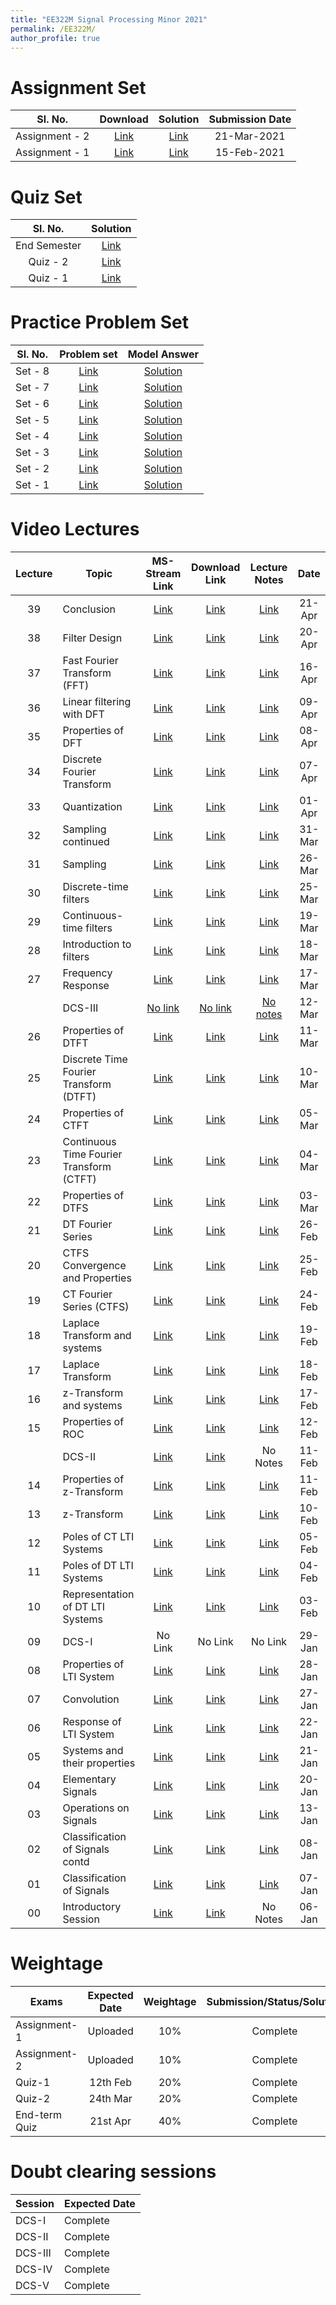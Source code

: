 ```yaml
---
title: "EE322M Signal Processing Minor 2021"
permalink: /EE322M/
author_profile: true
---
```



Assignment Set
===========
<table>
<thead>
  <tr>
    <th><center>Sl. No.</center></th>
    <th><center>Download</center></th>
    <th><center>Solution</center></th>
    <th><center>Submission Date</center></th>	  
 </tr>
</thead>
<tbody>
<tr>
    <td><center>Assignment - 2</center></td>
    <td><center><a href="https://iitgoffice.sharepoint.com/sites/Grp_EE322M_JanMay_20212/Shared%20Documents/General/Assignment/EE322M%20Assignment-02.pdf">Link</a></center></td>
    <td><center><a href="https://iitgoffice.sharepoint.com/sites/Grp_EE322M_JanMay_20212/Shared%20Documents/General/Assignment/EE322M%20Assignment_02%20Solution.pdf">Link</a></center></td>
    <td><center>21-Mar-2021</center></td>
  </tr>
  <tr>
    <td><center>Assignment - 1</center></td>
    <td><center><a href="https://iitgoffice.sharepoint.com/sites/Grp_EE322M_JanMay_20212/Shared%20Documents/General/Assignment/EE322M%20Assignment-01.pdf">Link</a></center></td>
    <td><center><a href="https://iitgoffice.sharepoint.com/sites/Grp_EE322M_JanMay_20212/Shared%20Documents/General/Assignment/EE322M%20Assignment_01%20Solution.pdf">Link</a></center></td>
    <td><center>15-Feb-2021</center></td>
  </tr>
</tbody>
</table>

Quiz Set
============

<table>
<thead>
  <tr>
    <th><center>Sl. No.</center></th>
    <th><center>Solution</center></th>	  
 </tr>
</thead>
<tbody>
  <tr>
    <td><center>End Semester</center></td>
    <td><center><a href="https://iitgoffice.sharepoint.com/sites/Grp_EE322M_JanMay_20212/Shared%20Documents/General/Quiz/EE322M%20End%20Semester%20Solution.pdf">Link</a></center></td>
  </tr>
  <tr>
    <td><center>Quiz - 2</center></td>
    <td><center><a href="https://iitgoffice.sharepoint.com/sites/Grp_EE322M_JanMay_20212/Shared%20Documents/General/Quiz/EE322M%20Quiz-2%20Solution.pdf">Link</a></center></td>
  </tr>
  <tr>
    <td><center>Quiz - 1</center></td>
    <td><center><a href="https://iitgoffice.sharepoint.com/sites/Grp_EE322M_JanMay_20212/Shared%20Documents/General/Quiz/EE322M%20Quiz-1%20Solution.pdf">Link</a></center></td>
  </tr>
</tbody>
</table>

Practice Problem Set
============
<table>
<thead>
  <tr>
    <th><center>Sl. No.</center></th>
    <th><center>Problem set</center></th>
    <th><center>Model Answer</center></th>	  
 </tr>
</thead>
<tbody>
    <tr>
    <td><center>Set - 8</center></td>
    <td><center><a href="https://iitgoffice.sharepoint.com/sites/Grp_EE322M_JanMay_20212/Shared%20Documents/General/Practice%20Problem/EE322M%20Problem-set8.pdf">Link</a></center></td>
    <td><center><a href="https://iitgoffice.sharepoint.com/sites/Grp_EE322M_JanMay_20212/Shared%20Documents/General/Practice%20Problem/EE322M%20Problem_set8%20Solution.pdf">Solution</a></center></td>	
  </tr>
  <tr>
    <td><center>Set - 7</center></td>
    <td><center><a href="https://iitgoffice.sharepoint.com/sites/Grp_EE322M_JanMay_20212/Shared%20Documents/General/Practice%20Problem/EE322M%20Problem_set7.pdf">Link</a></center></td>
    <td><center><a href="https://iitgoffice.sharepoint.com/sites/Grp_EE322M_JanMay_20212/Shared%20Documents/General/Practice%20Problem/EE322M%20Problem_set7%20Solution.pdf">Solution</a></center></td>	
  </tr>
  <tr>
    <td><center>Set - 6</center></td>
    <td><center><a href="https://iitgoffice.sharepoint.com/sites/Grp_EE322M_JanMay_20212/Shared%20Documents/General/Practice%20Problem/EE322M%20Problem_set6.pdf">Link</a></center></td>
    <td><center><a href="https://iitgoffice.sharepoint.com/sites/Grp_EE322M_JanMay_20212/Shared%20Documents/General/Practice%20Problem/EE322M%20Problem_set6%20Solution.pdf">Solution</a></center></td>	
  </tr>
  <tr>
    <td><center>Set - 5</center></td>
    <td><center><a href="https://iitgoffice.sharepoint.com/sites/Grp_EE322M_JanMay_20212/Shared%20Documents/General/Practice%20Problem/EE322M%20Problem_set5.pdf">Link</a></center></td>
    <td><center><a href="https://iitgoffice.sharepoint.com/sites/Grp_EE322M_JanMay_20212/Shared%20Documents/General/Practice%20Problem/EE322M%20Problem_set5%20Solution.pdf">Solution</a></center></td>	
  </tr>
<tr>
    <td><center>Set - 4</center></td>
    <td><center><a href="https://iitgoffice.sharepoint.com/sites/Grp_EE322M_JanMay_20212/Shared%20Documents/General/Practice%20Problem/EE322M%20Problem_set4.pdf">Link</a></center></td>
    <td><center><a href="https://iitgoffice.sharepoint.com/sites/Grp_EE322M_JanMay_20212/Shared%20Documents/General/Practice%20Problem/EE322M%20Problem_set4%20Solution.pdf">Solution</a></center></td>	
  </tr>
 <tr>
    <td><center>Set - 3</center></td>
    <td><center><a href="https://iitgoffice.sharepoint.com/sites/Grp_EE322M_JanMay_20212/Shared%20Documents/General/Practice%20Problem/EE322M%20Problem_set3.pdf">Link</a></center></td>
<td><center><a href="https://iitgoffice.sharepoint.com/sites/Grp_EE322M_JanMay_20212/Shared%20Documents/General/Practice%20Problem/EE322M%20Problem_set3%20Solution.pdf">Solution</a></center></td>	
  </tr>
 <tr>
    <td><center>Set - 2</center></td>
    <td><center><a href="https://iitgoffice.sharepoint.com/sites/Grp_EE322M_JanMay_20212/Shared%20Documents/General/Practice%20Problem/EE322M%20Problem_set2.pdf">Link</a></center></td>
<td><center><a href="https://iitgoffice.sharepoint.com/sites/Grp_EE322M_JanMay_20212/Shared%20Documents/General/Practice%20Problem/EE322M%20Problem_set2%20Solution.pdf">Solution</a></center></td>	
  </tr>
  <tr>
    <td><center>Set - 1</center></td>
    <td><center><a href="https://iitgoffice.sharepoint.com/sites/Grp_EE322M_JanMay_20212/Shared%20Documents/General/Practice%20Problem/EE322M%20Problem-set1.pdf">Link</a></center></td>
<td><center><a href="https://iitgoffice.sharepoint.com/sites/Grp_EE322M_JanMay_20212/Shared%20Documents/General/Practice%20Problem/EE322M%20Problem_set1%20Solution.pdf">Solution</a></center></td>	
  </tr>
</tbody>
</table>


Video Lectures
=======

<table>
<thead>
  <tr>
    <th><center>Lecture</center></th>
    <th>Topic</th>
    <th><center>MS-Stream Link</center></th>
    <th><center>Download Link</center></th>
    <th><center>Lecture Notes</center></th>
    <th><center>Date</center></th>	  
 </tr>
</thead>
<tbody>
<tr>
    <td><center>39</center></td>
    <td>Conclusion</td>
    <td><center><a href="https://web.microsoftstream.com/video/d6f61e98-7252-4d63-9c85-d62a6b3f21e5">Link</a></center></td>
    <td><center><a href="https://iitgoffice.sharepoint.com/sites/Grp_EE322M_JanMay_20212/Shared%20Documents/General/Video%20Lectures/EE322M%20Lecture-39%20Conclusion.mp4">Link</a></center></td>
    <td><center><a href="https://iitgoffice.sharepoint.com/sites/Grp_EE322M_JanMay_20212/Shared%20Documents/General/Class%20Notes/Lecture-39%20Conclusion.pdf">Link</a></center></td>
    <td><center>21-Apr</center></td>	
</tr>
<tr>
    <td><center>38</center></td>
    <td>Filter Design</td>
    <td><center><a href="https://web.microsoftstream.com/video/5501c86a-16ba-4e58-9c1b-2e71989fc3bb">Link</a></center></td>
    <td><center><a href="https://iitgoffice.sharepoint.com/sites/Grp_EE322M_JanMay_20212/Shared%20Documents/General/Video%20Lectures/EE322M%20Lecture-38%20Filter%20Design.mp4">Link</a></center></td>
    <td><center><a href="https://iitgoffice.sharepoint.com/sites/Grp_EE322M_JanMay_20212/Shared%20Documents/General/Class%20Notes/Lecture-38%20Filter%20Design.pdf">Link</a></center></td>
    <td><center>20-Apr</center></td>	
</tr>
<tr>
    <td><center>37</center></td>
    <td>Fast Fourier Transform (FFT)</td>
    <td><center><a href="https://web.microsoftstream.com/video/e44847c3-70ac-47f0-9def-3d168fd429a2">Link</a></center></td>
    <td><center><a href="https://iitgoffice.sharepoint.com/sites/Grp_EE322M_JanMay_20212/Shared%20Documents/General/Video%20Lectures/EE322M%20Lecture-37%20Fast%20Fourier%20Transform.mp4">Link</a></center></td>
    <td><center><a href="https://iitgoffice.sharepoint.com/sites/Grp_EE322M_JanMay_20212/Shared%20Documents/General/Class%20Notes/Lecture-37%20Fast%20Fourier%20Transform.pdf">Link</a></center></td>
    <td><center>16-Apr</center></td>	
</tr>
<tr>
    <td><center>36</center></td>
    <td>Linear filtering with DFT</td>
    <td><center><a href="https://web.microsoftstream.com/video/9e978e15-3397-4acf-a5b6-0696039a24f5">Link</a></center></td>
    <td><center><a href="https://iitgoffice.sharepoint.com/sites/Grp_EE322M_JanMay_20212/Shared%20Documents/General/Video%20Lectures/EE322M%20Lecture-36%20Linear%20filtering%20with%20DFT.mp4">Link</a></center></td>
    <td><center><a href="https://iitgoffice.sharepoint.com/sites/Grp_EE322M_JanMay_20212/Shared%20Documents/General/Class%20Notes/Lecture-36%20Linear%20Filtering%20with%20DFT.pdf">Link</a></center></td>
    <td><center>09-Apr</center></td>	
</tr>
<tr>
    <td><center>35</center></td>
    <td>Properties of DFT</td>
    <td><center><a href="https://web.microsoftstream.com/video/c6a1d8a9-a4f5-40ce-9539-7842e6a55e55">Link</a></center></td>
    <td><center><a href="https://iitgoffice.sharepoint.com/sites/Grp_EE322M_JanMay_20212/Shared%20Documents/General/Video%20Lectures/EE322M%20Lecture-35%20Properties%20of%20DFT.mp4">Link</a></center></td>
    <td><center><a href="https://iitgoffice.sharepoint.com/sites/Grp_EE322M_JanMay_20212/Shared%20Documents/General/Class%20Notes/Lecture-35%20Properties%20of%20DFT.pdf">Link</a></center></td>
    <td><center>08-Apr</center></td>	
</tr>
<tr>
    <td><center>34</center></td>
    <td>Discrete Fourier Transform</td>
    <td><center><a href="https://web.microsoftstream.com/video/cb455782-d50e-4463-8a3b-ba217b3c9e30">Link</a></center></td>
    <td><center><a href="https://iitgoffice.sharepoint.com/sites/Grp_EE322M_JanMay_20212/Shared%20Documents/General/Video%20Lectures/EE322M%20Lecture-34%20DFT.mp4">Link</a></center></td>
    <td><center><a href="https://iitgoffice.sharepoint.com/sites/Grp_EE322M_JanMay_20212/Shared%20Documents/General/Class%20Notes/Lecture-34%20DFT.pdf">Link</a></center></td>
    <td><center>07-Apr</center></td>	
</tr>


<tr>
    <td><center>33</center></td>
    <td>Quantization</td>
    <td><center><a href="https://web.microsoftstream.com/video/b23a1bd1-856c-4f44-a746-9e0cb90c8dc1">Link</a></center></td>
    <td><center><a href="https://iitgoffice.sharepoint.com/sites/Grp_EE322M_JanMay_20212/Shared%20Documents/General/Video%20Lectures/EE322M%20Lecture-33%20Quantization.mp4">Link</a></center></td>
    <td><center><a href="https://iitgoffice.sharepoint.com/sites/Grp_EE322M_JanMay_20212/Shared%20Documents/General/Class%20Notes/Lecture-33%20Quantization.pdf">Link</a></center></td>
    <td><center>01-Apr</center></td>	
</tr>
<tr>
    <td><center>32</center></td>
    <td>Sampling continued</td>
    <td><center><a href="https://web.microsoftstream.com/video/5ea6cb3f-0c85-42cc-aed8-ca589c1d804c">Link</a></center></td>
    <td><center><a href="https://iitgoffice.sharepoint.com/sites/Grp_EE322M_JanMay_20212/Shared%20Documents/General/Video%20Lectures/EE322M%20Lecture-32%20Sampling%20continued.mp4">Link</a></center></td>
    <td><center><a href="https://iitgoffice.sharepoint.com/sites/Grp_EE322M_JanMay_20212/Shared%20Documents/General/Class%20Notes/Lecture-32%20Sampling%20Continued.pdf">Link</a></center></td>
    <td><center>31-Mar</center></td>	
</tr>
<tr>
    <td><center>31</center></td>
    <td>Sampling</td>
    <td><center><a href="https://web.microsoftstream.com/video/e9cb9e53-2714-4e83-8b23-88576b6ee63a">Link</a></center></td>
    <td><center><a href="https://iitgoffice.sharepoint.com/sites/Grp_EE322M_JanMay_20212/Shared%20Documents/General/Video%20Lectures/EE322M%20Lecture-31%20Sampling.mp4">Link</a></center></td>
    <td><center><a href="https://iitgoffice.sharepoint.com/sites/Grp_EE322M_JanMay_20212/Shared%20Documents/General/Class%20Notes/Lecture-31%20Sampling.pdf">Link</a></center></td>
    <td><center>26-Mar</center></td>	
</tr>
<tr>
    <td><center>30</center></td>
    <td>Discrete-time filters</td>
    <td><center><a href="https://web.microsoftstream.com/video/00148e51-944a-45a9-91b4-16bbfb88ca8e">Link</a></center></td>
    <td><center><a href="https://iitgoffice.sharepoint.com/sites/Grp_EE322M_JanMay_20212/Shared%20Documents/General/Video%20Lectures/EE322M%20Lecture-30%20Discrete-time%20filters.mp4">Link</a></center></td>
    <td><center><a href="https://iitgoffice.sharepoint.com/sites/Grp_EE322M_JanMay_20212/Shared%20Documents/General/Class%20Notes/Lecture-30%20Discrete-time%20filters.pdf">Link</a></center></td>
    <td><center>25-Mar</center></td>	
</tr>
<tr>
    <td><center>29</center></td>
    <td>Continuous-time filters</td>
    <td><center><a href="https://web.microsoftstream.com/video/c05c3820-9831-4ec0-98d1-420683c24999">Link</a></center></td>
    <td><center><a href="https://iitgoffice.sharepoint.com/sites/Grp_EE322M_JanMay_20212/Shared%20Documents/General/Video%20Lectures/EE322M%20Lecture-29%20Continuous-time%20filters.mp4">Link</a></center></td>
    <td><center><a href="https://iitgoffice.sharepoint.com/sites/Grp_EE322M_JanMay_20212/Shared%20Documents/General/Class%20Notes/Lecture-29%20Continuous-time%20filters.pdf">Link</a></center></td>
    <td><center>19-Mar</center></td>	
</tr>
<tr>
    <td><center>28</center></td>
    <td>Introduction to filters</td>
    <td><center><a href="https://web.microsoftstream.com/video/15349892-6339-4b14-aefa-910a9f268a8c">Link</a></center></td>
    <td><center><a href="https://iitgoffice.sharepoint.com/sites/Grp_EE322M_JanMay_20212/Shared%20Documents/General/Video%20Lectures/EE322M%20Lecture-28%20Introduction%20to%20filters.mp4">Link</a></center></td>
    <td><center><a href="https://iitgoffice.sharepoint.com/sites/Grp_EE322M_JanMay_20212/Shared%20Documents/General/Class%20Notes/Lecture-28%20Introduction%20to%20filters.pdf">Link</a></center></td>
    <td><center>18-Mar</center></td>	
</tr>
<tr>
    <td><center>27</center></td>
    <td>Frequency Response</td>
    <td><center><a href="https://web.microsoftstream.com/video/9f585d0f-4193-4ce7-b689-982509acaed3">Link</a></center></td>
    <td><center><a href="https://iitgoffice.sharepoint.com/sites/Grp_EE322M_JanMay_20212/Shared%20Documents/General/Video%20Lectures/EE322M%20Lecture-27%20Frequency%20Response.mp4">Link</a></center></td>
    <td><center><a href="https://iitgoffice.sharepoint.com/sites/Grp_EE322M_JanMay_20212/Shared%20Documents/General/Class%20Notes/Lecture-27%20Frequency%20Response.pdf">Link</a></center></td>
    <td><center>17-Mar</center></td>	
</tr>
<tr>
    <td><center></center></td>
    <td>DCS-III</td>
    <td><center><a href="">No link</a></center></td>
    <td><center><a href="">No link</a></center></td>
    <td><center><a href="">No notes</a></center></td>
    <td><center>12-Mar</center></td>	
</tr>
<tr>
    <td><center>26</center></td>
    <td>Properties of DTFT</td>
    <td><center><a href="https://web.microsoftstream.com/video/7d092942-1f3b-44db-8b9e-05bf057f1b18">Link</a></center></td>
    <td><center><a href="https://iitgoffice.sharepoint.com/sites/Grp_EE322M_JanMay_20212/Shared%20Documents/General/Video%20Lectures/EE322M%20Lecture-26%20Properties%20of%20DTFT.mp4">Link</a></center></td>
    <td><center><a href="https://iitgoffice.sharepoint.com/sites/Grp_EE322M_JanMay_20212/Shared%20Documents/General/Class%20Notes/Lecture-26%20Properties%20of%20DTFT.pdf">Link</a></center></td>
    <td><center>11-Mar</center></td>	
</tr>
<tr>
    <td><center>25</center></td>
    <td>Discrete Time Fourier Transform (DTFT)</td>
    <td><center><a href="https://web.microsoftstream.com/video/8621209d-7901-40a0-b559-25b7b76e5107">Link</a></center></td>
    <td><center><a href="https://iitgoffice.sharepoint.com/sites/Grp_EE322M_JanMay_20212/Shared%20Documents/General/Video%20Lectures/EE322M%20Lecture-25%20Discrete%20Time%20Fourier%20Transform%20(DTFT).mp4">Link</a></center></td>
    <td><center><a href="https://iitgoffice.sharepoint.com/sites/Grp_EE322M_JanMay_20212/Shared%20Documents/General/Class%20Notes/Lecture-25%20Discrete%20Time%20Fourier%20Transform%20(DTFT).pdf">Link</a></center></td>
    <td><center>10-Mar</center></td>	
</tr>
<tr>
    <td><center>24</center></td>
    <td>Properties of CTFT</td>
    <td><center><a href="https://web.microsoftstream.com/video/ef86ff6c-9078-415c-863f-533254111640">Link</a></center></td>
    <td><center><a href="https://iitgoffice.sharepoint.com/sites/Grp_EE322M_JanMay_20212/Shared%20Documents/General/Video%20Lectures/EE322M%20Lecture-24%20Properties%20of%20CTFT.mp4">Link</a></center></td>
    <td><center><a href="https://iitgoffice.sharepoint.com/sites/Grp_EE322M_JanMay_20212/Shared%20Documents/General/Class%20Notes/Lecture-24%20Properties%20of%20CTFT.pdf">Link</a></center></td>
    <td><center>05-Mar</center></td>	
</tr>
<tr>
    <td><center>23</center></td>
    <td>Continuous Time Fourier Transform (CTFT)</td>
    <td><center><a href="https://web.microsoftstream.com/video/270d61b1-b43f-45e4-97a2-ff211a722e14">Link</a></center></td>
    <td><center><a href="https://iitgoffice.sharepoint.com/sites/Grp_EE322M_JanMay_20212/Shared%20Documents/General/Video%20Lectures/EE322M%20Lecture-23%20Continuous%20Time%20Fourier%20Transform%20(CTFT).mp4">Link</a></center></td>
    <td><center><a href="https://iitgoffice.sharepoint.com/sites/Grp_EE322M_JanMay_20212/Shared%20Documents/General/Class%20Notes/Lecture-23%20Continuous%20Time%20Fourier%20Transform%20(CTFT).pdf">Link</a></center></td>
    <td><center>04-Mar</center></td>	
</tr>
<tr>
    <td><center>22</center></td>
    <td>Properties of DTFS</td>
    <td><center><a href="https://web.microsoftstream.com/video/dff53c93-eef0-4a12-8b30-2e3b6427152e">Link</a></center></td>
    <td><center><a href="https://iitgoffice.sharepoint.com/sites/Grp_EE322M_JanMay_20212/Shared%20Documents/General/Video%20Lectures/EE322M%20Lecture-22%20Properties%20of%20DTFS.mp4">Link</a></center></td>
    <td><center><a href="https://iitgoffice.sharepoint.com/sites/Grp_EE322M_JanMay_20212/Shared%20Documents/General/Class%20Notes/Lecture-22%20Properties%20of%20DTFS.pdf">Link</a></center></td>
    <td><center>03-Mar</center></td>	
</tr>
<tr>
    <td><center>21</center></td>
    <td>DT Fourier Series</td>
    <td><center><a href="https://web.microsoftstream.com/video/f32f52d1-e4da-4697-ae98-3b7a12017397">Link</a></center></td>
    <td><center><a href="https://iitgoffice.sharepoint.com/sites/Grp_EE322M_JanMay_20212/Shared%20Documents/General/Video%20Lectures/EE322M%20Lecture-21%20DT%20Fourier%20Series.mp4">Link</a></center></td>
    <td><center><a href="https://iitgoffice.sharepoint.com/sites/Grp_EE322M_JanMay_20212/Shared%20Documents/General/Class%20Notes/Lecture-21%20DT%20Fourier%20Series.pdf">Link</a></center></td>
    <td><center>26-Feb</center></td>	
</tr>
<tr>
    <td><center>20</center></td>
    <td>CTFS Convergence and Properties</td>
    <td><center><a href="https://web.microsoftstream.com/video/d25431b8-6ca6-4cb8-ab5a-9f6eceb2626e">Link</a></center></td>
    <td><center><a href="https://iitgoffice.sharepoint.com/sites/Grp_EE322M_JanMay_20212/Shared%20Documents/General/Video%20Lectures/EE322M%20Lecture-20%20CTFS%20Convergence%20and%20Properties.mp4">Link</a></center></td>
    <td><center><a href="https://iitgoffice.sharepoint.com/sites/Grp_EE322M_JanMay_20212/Shared%20Documents/General/Class%20Notes/Lecture-20%20CTFS%20Convergence%20and%20Properties.pdf">Link</a></center></td>
    <td><center>25-Feb</center></td>	
</tr>
<tr>
    <td><center>19</center></td>
    <td>CT Fourier Series (CTFS)</td>
    <td><center><a href="https://web.microsoftstream.com/video/714f2291-48e2-49a7-a3e2-26f95f3307d7">Link</a></center></td>
    <td><center><a href="https://iitgoffice.sharepoint.com/sites/Grp_EE322M_JanMay_20212/Shared%20Documents/General/Video%20Lectures/EE322M%20Lecture-19%20CT%20Fourier%20Series.mp4">Link</a></center></td>
    <td><center><a href="https://iitgoffice.sharepoint.com/sites/Grp_EE322M_JanMay_20212/Shared%20Documents/General/Class%20Notes/Lecture-19%20CT%20Fourier%20Series.pdf">Link</a></center></td>
    <td><center>24-Feb</center></td>	
</tr>
<tr>
    <td><center>18</center></td>
    <td>Laplace Transform and systems</td>
    <td><center><a href="https://web.microsoftstream.com/video/1a3a2a40-3576-4b65-8a08-5fc695e0029e">Link</a></center></td>
    <td><center><a href="https://iitgoffice.sharepoint.com/sites/Grp_EE322M_JanMay_20212/Shared%20Documents/General/Video%20Lectures/EE322M%20Lecture-18%20Laplace%20Transform%20and%20systems.mp4">Link</a></center></td>
    <td><center><a href="https://iitgoffice.sharepoint.com/sites/Grp_EE322M_JanMay_20212/Shared%20Documents/General/Class%20Notes/Lecture-18%20Laplace%20Transform%20and%20systems.pdf">Link</a></center></td>
    <td><center>19-Feb</center></td>	
</tr>
<tr>
    <td><center>17</center></td>
    <td>Laplace Transform</td>
    <td><center><a href="https://web.microsoftstream.com/video/fac245b0-d336-4cc2-928c-1b420cf7d83d">Link</a></center></td>
    <td><center><a href="https://iitgoffice.sharepoint.com/sites/Grp_EE322M_JanMay_20212/Shared%20Documents/General/Video%20Lectures/EE322M%20Lecture-17%20Laplace%20Transform.mp4">Link</a></center></td>
    <td><center><a href="https://iitgoffice.sharepoint.com/sites/Grp_EE322M_JanMay_20212/Shared%20Documents/General/Class%20Notes/Lecture-17%20Laplace%20Transform.pdf">Link</a></center></td>
    <td><center>18-Feb</center></td>	
</tr>
<tr>
    <td><center>16</center></td>
    <td>z-Transform and systems</td>
    <td><center><a href="https://web.microsoftstream.com/video/b0cf90f0-9f6f-43e4-9f35-ae99b5ea3bfd">Link</a></center></td>
    <td><center><a href="https://iitgoffice.sharepoint.com/sites/Grp_EE322M_JanMay_20212/Shared%20Documents/General/Video%20Lectures/EE322M%20Lecture-16%20z-Transform%20and%20systems.mp4">Link</a></center></td>
    <td><center><a href="https://iitgoffice.sharepoint.com/sites/Grp_EE322M_JanMay_20212/Shared%20Documents/General/Class%20Notes/Lecture-16%20z-Transform%20and%20systems.pdf">Link</a></center></td>
    <td><center>17-Feb</center></td>	
</tr>
<tr>
    <td><center>15</center></td>
    <td>Properties of ROC</td>
    <td><center><a href="https://web.microsoftstream.com/video/0a4b8b86-b3be-4729-8bb6-9764443a1ceb">Link</a></center></td>
    <td><center><a href="https://iitgoffice.sharepoint.com/sites/Grp_EE322M_JanMay_20212/Shared%20Documents/General/Video%20Lectures/EE322M%20Lecture-15%20Properties%20of%20ROC.mp4">Link</a></center></td>
    <td><center><a href="https://iitgoffice.sharepoint.com/sites/Grp_EE322M_JanMay_20212/Shared%20Documents/General/Class%20Notes/Lecture-15%20Properties%20of%20ROC.pdf">Link</a></center></td>
    <td><center>12-Feb</center></td>	
</tr>
<tr>
    <td><center></center></td>
    <td>DCS-II</td>
    <td><center><a href="https://web.microsoftstream.com/video/688b520e-9930-48b3-8296-b7a6ad14147b">Link</a></center></td>
    <td><center><a href="https://iitgoffice.sharepoint.com/sites/Grp_EE322M_JanMay_20212/Shared%20Documents/General/Video%20Lectures/EE322M%20DCS-II.mp4">Link</a></center></td>
    <td><center>No Notes</center></td>
    <td><center>11-Feb</center></td>	
</tr>
<tr>
    <td><center>14</center></td>
    <td>Properties of z-Transform</td>
    <td><center><a href="https://web.microsoftstream.com/video/d338f004-e9de-4c42-89c2-b51c2def6c65">Link</a></center></td>
    <td><center><a href="https://iitgoffice.sharepoint.com/sites/Grp_EE322M_JanMay_20212/Shared%20Documents/General/Video%20Lectures/EE322M%20Lecture-14%20Properties%20of%20z-Transform.mp4">Link</a></center></td>
    <td><center><a href="https://iitgoffice.sharepoint.com/sites/Grp_EE322M_JanMay_20212/Shared%20Documents/General/Class%20Notes/Lecture-14%20Properties%20of%20z-Transform.pdf">Link</a></center></td>
    <td><center>11-Feb</center></td>	
</tr>
<tr>
    <td><center>13</center></td>
    <td>z-Transform</td>
    <td><center><a href="https://web.microsoftstream.com/video/34b38bc3-28e6-49e7-a8d6-1fdc3828370f">Link</a></center></td>
    <td><center><a href="https://iitgoffice.sharepoint.com/sites/Grp_EE322M_JanMay_20212/Shared%20Documents/General/Video%20Lectures/EE322M%20Lecture-13%20z-Transform.mp4">Link</a></center></td>
    <td><center><a href="https://iitgoffice.sharepoint.com/sites/Grp_EE322M_JanMay_20212/Shared%20Documents/General/Class%20Notes/Lecture-13%20z-Transform.pdf">Link</a></center></td>
    <td><center>10-Feb</center></td>	
</tr>
<tr>
    <td><center>12</center></td>
    <td>Poles of CT LTI Systems</td>
    <td><center><a href="https://web.microsoftstream.com/video/9eed44a7-329f-4593-98f9-a4cd9fbe7ed9">Link</a></center></td>
    <td><center><a href="https://iitgoffice.sharepoint.com/sites/Grp_EE322M_JanMay_20212/Shared%20Documents/General/Video%20Lectures/EE322M%20Lecture-12%20Poles%20of%20CT%20LTI%20Systems.mp4">Link</a></center></td>
    <td><center><a href="https://iitgoffice.sharepoint.com/sites/Grp_EE322M_JanMay_20212/Shared%20Documents/General/Class%20Notes/Lecture-12%20Poles%20of%20CT%20LTI%20Systems.pdf">Link</a></center></td>
    <td><center>05-Feb</center></td>	
  </tr>
<tr>
    <td><center>11</center></td>
    <td>Poles of DT LTI Systems</td>
    <td><center><a href="https://web.microsoftstream.com/video/893c2839-8285-436f-a9e9-063ade72c033">Link</a></center></td>
    <td><center><a href="https://iitgoffice.sharepoint.com/sites/Grp_EE322M_JanMay_20212/Shared%20Documents/General/Video%20Lectures/EE322M%20Lecture-11%20Poles%20of%20DT%20LTI%20Systems.mp4">Link</a></center></td>
    <td><center><a href="https://iitgoffice.sharepoint.com/sites/Grp_EE322M_JanMay_20212/Shared%20Documents/General/Class%20Notes/Lecture-11%20Poles%20of%20DT%20LTI%20Systems.pdf">Link</a></center></td>
    <td><center>04-Feb</center></td>	
  </tr>
<tr>
    <td><center>10</center></td>
    <td>Representation of DT LTI Systems</td>
    <td><center><a href="https://web.microsoftstream.com/video/df8f8645-b6dd-44e9-afac-2502b72dd657">Link</a></center></td>
    <td><center><a href="https://iitgoffice.sharepoint.com/sites/Grp_EE322M_JanMay_20212/Shared%20Documents/General/Video%20Lectures/EE322M%20Lecture-10%20Representation%20of%20DT%20LTI%20Systems.mp4">Link</a></center></td>
    <td><center><a href="https://iitgoffice.sharepoint.com/sites/Grp_EE322M_JanMay_20212/Shared%20Documents/General/Class%20Notes/Lecture-10%20Representation%20of%20DT%20LTI%20Systems.pdf">Link</a></center></td>
    <td><center>03-Feb</center></td>	
  </tr>
 <tr>
    <td><center>09</center></td>
    <td>DCS-I</td>
    <td><center>No Link</center></td>
    <td><center>No Link</center></td>
    <td><center>No Link</center></td>
    <td><center>29-Jan</center></td>	
  </tr>
  <tr>
    <td><center>08</center></td>
    <td>Properties of LTI System</td>
    <td><center><a href="https://web.microsoftstream.com/video/c8ba3a4d-18d3-4df7-86e4-80c4ae4b4946">Link</a></center></td>
    <td><center><a href="https://iitgoffice.sharepoint.com/sites/Grp_EE322M_JanMay_20212/Shared%20Documents/General/Video%20Lectures/EE322M%20Lecture-08%20Properties%20of%20LTI%20System.mkv">Link</a></center></td>
    <td><center><a href="https://iitgoffice.sharepoint.com/sites/Grp_EE322M_JanMay_20212/Shared%20Documents/General/Class%20Notes/Lecture-08%20Properties%20of%20LTI%20System.pdf">Link</a></center></td>
    <td><center>28-Jan</center></td>	
  </tr>
<tr>
    <td><center>07</center></td>
    <td>Convolution</td>
    <td><center><a href="https://web.microsoftstream.com/video/7408718a-8ec6-404e-9848-1c39215829a1">Link</a></center></td>
    <td><center><a href="https://iitgoffice.sharepoint.com/sites/Grp_EE322M_JanMay_20212/Shared%20Documents/General/Video%20Lectures/EE322M%20Lecture-07%20Convolution.mp4">Link</a></center></td>
    <td><center><a href="https://iitgoffice.sharepoint.com/sites/Grp_EE322M_JanMay_20212/Shared%20Documents/General/Class%20Notes/Lecture-07%20Convolution.pdf">Link</a></center></td>
    <td><center>27-Jan</center></td>	
  </tr>
<tr>
    <td><center>06</center></td>
    <td>Response of LTI System</td>
    <td><center><a href="https://web.microsoftstream.com/video/ae6ad086-0c2d-404d-b793-42c303fd3750">Link</a></center></td>
    <td><center><a href="https://iitgoffice.sharepoint.com/sites/Grp_EE322M_JanMay_20212/Shared%20Documents/General/Video%20Lectures/EE322M%20Lecture-06%20Response%20of%20LTI%20System.mp4">Link</a></center></td>
    <td><center><a href="https://iitgoffice.sharepoint.com/sites/Grp_EE322M_JanMay_20212/Shared%20Documents/General/Class%20Notes/Lecture-06%20Response%20of%20LTI%20System.pdf">Link</a></center></td>
    <td><center>22-Jan</center></td>	
  </tr>
 <tr>
    <td><center>05</center></td>
    <td>Systems and their properties</td>
    <td><center><a href="https://web.microsoftstream.com/video/999a2190-1c3c-4afd-946a-577ce8091d02">Link</a></center></td>
    <td><center><a href="https://iitgoffice.sharepoint.com/sites/Grp_EE322M_JanMay_20212/Shared%20Documents/General/Video%20Lectures/EE322M%20Lecture-05%20Systems%20and%20their%20properties.mp4">Link</a></center></td>
    <td><center><a href="https://iitgoffice.sharepoint.com/sites/Grp_EE322M_JanMay_20212/Shared%20Documents/General/Class%20Notes/Lecture-05%20Systems%20and%20their%20properties.pdf">Link</a></center></td>
    <td><center>21-Jan</center></td>	
  </tr>
 <tr>
    <td><center>04</center></td>
    <td>Elementary Signals</td>
    <td><center><a href="https://web.microsoftstream.com/video/f463e6fa-8d79-4354-b5c5-42caff98e64b">Link</a></center></td>
    <td><center><a href="https://iitgoffice.sharepoint.com/sites/Grp_EE322M_JanMay_20212/Shared%20Documents/General/Video%20Lectures/EE322M%20Lecture-04%20Elementary%20signals.mp4">Link</a></center></td>
    <td><center><a href="https://iitgoffice.sharepoint.com/sites/Grp_EE322M_JanMay_20212/Shared%20Documents/General/Class%20Notes/Lecture-04%20Elementary%20Signals.pdf">Link</a></center></td>
    <td><center>20-Jan</center></td>	
  </tr>
  <tr>
    <td><center>03</center></td>
    <td>Operations on Signals</td>
    <td><center><a href="https://web.microsoftstream.com/video/322d78c7-a47c-4a1d-b6c4-bc9aa0ca2f8d">Link</a></center></td>
    <td><center><a href="https://iitgoffice.sharepoint.com/sites/Grp_EE322M_JanMay_20212/Shared%20Documents/General/Video%20Lectures/EE322M%20Lecture-03%20Operations%20on%20Signals.mp4">Link</a></center></td>
    <td><center><a href="https://teams.microsoft.com/l/file/C62585B7-5B84-42AC-8EBF-971A7AEAFD23?tenantId=850aa78d-94e1-4bc6-9cf3-8c11b530701c&fileType=pdf&objectUrl=https%3A%2F%2Fiitgoffice.sharepoint.com%2Fsites%2FGrp_EE322M_JanMay_20212%2FShared%20Documents%2FGeneral%2FClass%20Notes%2FLecture-03%20Operations%20on%20Signals.pdf&baseUrl=https%3A%2F%2Fiitgoffice.sharepoint.com%2Fsites%2FGrp_EE322M_JanMay_20212&serviceName=teams&threadId=19:6928c76d47f64891b0a089241ac76684@thread.tacv2&groupId=5508a320-d48f-4ef2-9642-fff94b1d65c0">Link</a></center></td>
    <td><center>13-Jan</center></td>	
  </tr>
  <tr>
    <td><center>02</center></td>
    <td>Classification of Signals contd</td>
    <td><center><a href="https://web.microsoftstream.com/video/bc08b40e-710c-441c-8880-1da0f4f49ac0">Link</a></center></td>
    <td><center><a href="https://iitgoffice.sharepoint.com/sites/Grp_EE322M_JanMay_20212/Shared%20Documents/General/Video%20Lectures/EE322M%20Lecture-02%20Classification%20of%20Signal%20contd.mp4">Link</a></center></td>
    <td><center><a href="https://teams.microsoft.com/l/file/205F6EBB-37CD-4EBC-B230-B06EF89350CF?tenantId=850aa78d-94e1-4bc6-9cf3-8c11b530701c&fileType=pdf&objectUrl=https%3A%2F%2Fiitgoffice.sharepoint.com%2Fsites%2FGrp_EE322M_JanMay_20212%2FShared%20Documents%2FGeneral%2FClass%20Notes%2FLecture-02%20Classification%20of%20signals%20contd.pdf&baseUrl=https%3A%2F%2Fiitgoffice.sharepoint.com%2Fsites%2FGrp_EE322M_JanMay_20212&serviceName=teams&threadId=19:6928c76d47f64891b0a089241ac76684@thread.tacv2&groupId=5508a320-d48f-4ef2-9642-fff94b1d65c0">Link</a></center></td>
    <td><center>08-Jan</center></td>	
  </tr>
 <tr>
    <td><center>01</center></td>
    <td>Classification of Signals</td>
    <td><center><a href="https://web.microsoftstream.com/video/743529a6-6a0f-4463-b162-138022d04d18">Link</a></center></td>
    <td><center><a href="https://iitgoffice.sharepoint.com/sites/Grp_EE322M_JanMay_20212/Shared%20Documents/General/Video%20Lectures/EE322M%20Lecture-01%20Classification%20of%20Signals.mp4">Link</a></center></td>
    <td><center><a href="https://teams.microsoft.com/l/file/1D1A0C2F-49D8-4128-ABC1-5410909D2D09?tenantId=850aa78d-94e1-4bc6-9cf3-8c11b530701c&fileType=pdf&objectUrl=https%3A%2F%2Fiitgoffice.sharepoint.com%2Fsites%2FGrp_EE322M_JanMay_20212%2FShared%20Documents%2FGeneral%2FClass%20Notes%2FLecture-01%20Classification%20of%20Signals.pdf&baseUrl=https%3A%2F%2Fiitgoffice.sharepoint.com%2Fsites%2FGrp_EE322M_JanMay_20212&serviceName=teams&threadId=19:6928c76d47f64891b0a089241ac76684@thread.tacv2&groupId=5508a320-d48f-4ef2-9642-fff94b1d65c0">Link</a></center></td>
    <td><center>07-Jan</center></td>	
  </tr>
   <tr>
    <td><center>00</center></td>
    <td>Introductory Session</td>
    <td><center><a href="https://web.microsoftstream.com/video/d601b516-6053-4fbe-8c08-4c3a916700ab">Link</a></center></td>
    <td><center><a href="https://iitgoffice.sharepoint.com/sites/Grp_EE322M_JanMay_20212/Shared%20Documents/General/Video%20Lectures/EE322M%20Lecture-00%20Introductory%20Session.mp4">Link</a></center></td>
    <td><center>No Notes</center></td>
    <td><center>06-Jan</center></td>	
  </tr>
</tbody>
</table>


Weightage
=======

<table>
<thead>
  <tr>
    <th>Exams</th>
    <th><center>Expected Date</center></th>
    <th><center>Weightage</center></th>
    <th><center>Submission/Status/Solution</center></th>
  </tr>
</thead>
<tbody>
   <tr>
    <td>Assignment-1</td>
    <td><center>Uploaded</center></td>
    <td><center>10%</center></td>
    <td><center>Complete</center></td>
  </tr>
   <tr>
    <td>Assignment-2</td>
    <td><center>Uploaded</center></td>
    <td><center>10%</center></td>
    <td><center>Complete</center></td>
  </tr>
<tr>
    <td>Quiz-1</td>
    <td><center>12th Feb</center></td>
    <td><center>20%</center></td>
    <td><center>Complete</center></td>
  </tr>
<tr>
    <td>Quiz-2</td>
    <td><center>24th Mar</center></td>
    <td><center>20%</center></td>
    <td><center>Complete</center></td>
  </tr>
<tr>
    <td>End-term Quiz</td>
    <td><center>21st Apr</center></td>
    <td><center>40%</center></td>
    <td><center>Complete</center></td>
  </tr>
</tbody>
</table>


Doubt clearing sessions
=======

<table>
<thead>
  <tr>
    <th>Session</th>
    <th>Expected Date</th>
  </tr>
</thead>
<tbody>
   <tr>
    <td>DCS-I</td>
    <td>Complete</td>
  </tr>
   <tr>
    <td>DCS-II</td>
    <td>Complete</td>
  </tr>
<tr>
    <td>DCS-III</td>
    <td>Complete</td>
  </tr>
<tr>
    <td>DCS-IV</td>
    <td>Complete</td>
  </tr>
<tr>
    <td>DCS-V</td>
    <td>Complete</td>
  </tr>
</tbody>
</table>



